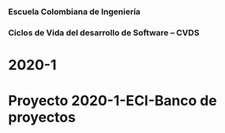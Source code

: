 ### Escuela Colombiana de Ingeniería
### Ciclos de Vida del desarrollo de Software – CVDS

# 2020-1
# Proyecto 2020-1-ECI-Banco de proyectos


